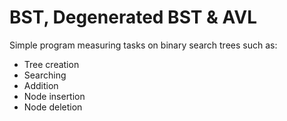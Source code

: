 # BST, Degenerated BST & AVL
Simple program measuring tasks on binary search trees such as:
- Tree creation 
- Searching
- Addition
- Node insertion
- Node deletion